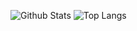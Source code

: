 ![Github Stats](https://github-readme-stats-dun-gamma.vercel.app/api?username=jeraldrich&count_private=true&show_icons=true&include_all_commits=true&theme=radical)
![Top Langs](https://github-readme-stats-dun-gamma.vercel.app/api/top-langs/?username=jeraldrich&hide=TeX&langs_count=6&layout=compact&theme=radical&count_private=true)
